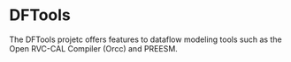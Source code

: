 DFTools
=======
The DFTools projetc offers features to dataflow modeling tools such as the Open RVC-CAL Compiler (Orcc) and PREESM.
